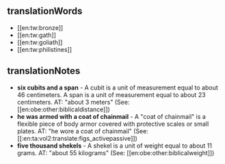 ## translationWords

* [[en:tw:bronze]]
* [[en:tw:gath]]
* [[en:tw:goliath]]
* [[en:tw:philistines]]

## translationNotes

* **six cubits and a span** - A cubit is a unit of measurement equal to about 46 centimeters. A span is a unit of measurement equal to about 23 centimeters. AT: "about 3 meters" (See: [[en:obe:other:biblicaldistance]])
* **he was armed with a coat of chainmail** - A "coat of chainmail" is a flexible piece of body armor covered with protective scales or small plates. AT: "he wore a coat of chainmail" (See: [[:en:ta:vol2:translate:figs_activepassive]])
* **five thousand shekels** - A shekel is a unit of weight equal to about 11 grams. AT: "about 55 kilograms" (See: [[en:obe:other:biblicalweight]])

